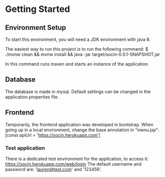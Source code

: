 # Getting Started

## Environment Setup
To start this environment, you will need a JDK environment with java 8.

The easiest way to run this project is to run the following command:
$ ./mvnw clean && mvnw install && java -jar target/socin-0.0.1-SNAPSHOT.jar

In this command runs maven and starts an instance of the application.

## Database
The database is made in mysql. Default settings can be changed in the
application.properties file.

## Frontend
Temporarily, the frontend application was developed in bootstrap.
When going up in a local environment, change the base annotation in "menu.jsp":
[const apiUrl = 'https://socin.herokuapp.com']

### Test application
There is a dedicated test environment for the application, to access it:
https://socin.herokuapp.com/web/login
The default username and password are: 'lauren@test.com' and '123456'.